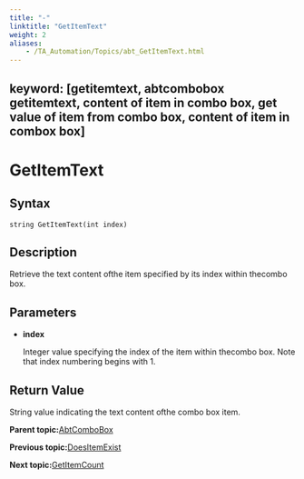```yaml
--- 
title: "-"
linktitle: "GetItemText"
weight: 2
aliases: 
    - /TA_Automation/Topics/abt_GetItemText.html
---
```

keyword: [getitemtext, abtcombobox getitemtext, content of item in combo box, get value of item from combo box, content of item in combox box]
---

# GetItemText

## Syntax

`string GetItemText(int index)`

## Description

Retrieve the text content ofthe item specified by its index within thecombo box.

## Parameters

-   **index**

    Integer value specifying the index of the item within thecombo box. Note that index numbering begins with 1.


## Return Value

String value indicating the text content ofthe combo box item.

**Parent topic:**[AbtComboBox](/TA_Automation/Topics/abt_AbtComboBox.html)

**Previous topic:**[DoesItemExist](/TA_Automation/Topics/abt_DoesItemExist.html)

**Next topic:**[GetItemCount](/TA_Automation/Topics/abt_GetItemCount.html)

